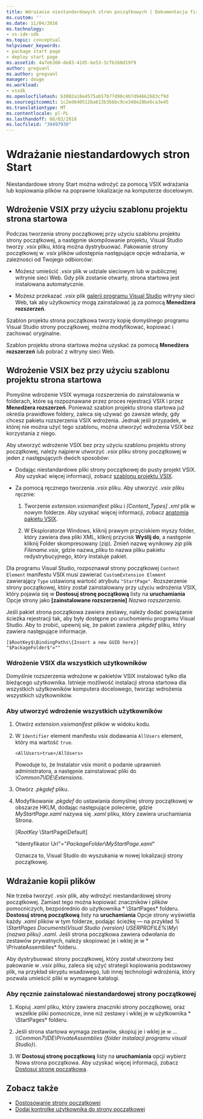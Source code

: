```yaml
---
title: Wdrażanie niestandardowych stron początkowych | Dokumentacja firmy Microsoft
ms.custom: ''
ms.date: 11/04/2016
ms.technology:
- vs-ide-sdk
ms.topic: conceptual
helpviewer_keywords:
- package start page
- deploy start page
ms.assetid: 4a7eb360-de83-41d5-be53-3cfb160d19f9
author: gregvanl
ms.author: gregvanl
manager: douge
ms.workload:
- vssdk
ms.openlocfilehash: b3002a18e4575ab57b77d90c4b7d94662683cf9d
ms.sourcegitcommit: 1c2ed640512ba613b3bbbc9ce348e28be6ca3e45
ms.translationtype: MT
ms.contentlocale: pl-PL
ms.lasthandoff: 08/03/2018
ms.locfileid: "39497930"
---
```

# <a name="deploy-custom-start-pages"></a>Wdrażanie niestandardowych stron Start

Niestandardowe strony Start można wdrożyć za pomocą VSIX wdrażania lub kopiowania plików na poprawne lokalizacje na komputerze docelowym.

## <a name="vsix-deployment-by-using-the-start-page-project-template"></a>Wdrożenie VSIX przy użyciu szablonu projektu strona startowa

Podczas tworzenia strony początkowej przy użyciu szablonu projektu strony początkowej, a następnie skompilowanie projektu, Visual Studio tworzy *.vsix* pliku, którą można dystrybuować. Pakowanie strony początkowej w *.vsix* plików udostępnia następujące opcje wdrażania, w zależności od Twojego odbiorców:

-   Możesz umieścić *.vsix* plik w udziale sieciowym lub w publicznej witrynie sieci Web. Gdy plik zostanie otwarty, strona startowa jest instalowana automatycznie.

-   Możesz przekazać *.vsix* plik [galerii programu Visual Studio](http://go.microsoft.com/fwlink/?LinkID=123847) witryny sieci Web, tak aby użytkownicy mogą zainstalować ją za pomocą **Menedżera rozszerzeń**.

Szablon projektu strona początkowa tworzy kopię domyślnego programu Visual Studio strony początkowej, można modyfikować, kopiować i zachować oryginalne.

Szablon projektu strona startowa można uzyskać za pomocą **Menedżera rozszerzeń** lub pobrać z witryny sieci Web.

## <a name="vsix-deployment-without-using-the-start-page-project-template"></a>Wdrożenie VSIX bez przy użyciu szablonu projektu strona startowa
 Pomyślne wdrożenie VSIX wymaga rozszerzenia do zainstalowania w folderach, które są rozpoznawane przez proces rejestracji VSIX i przez **Menedżera rozszerzeń**. Ponieważ szablon projektu strona startowa już określa prawidłowe foldery, zaleca się używać go zawsze wtedy, gdy chcesz pakietu rozszerzenia VSIX wdrożenia. Jednak jeśli przypadek, w której nie można użyć tego szablonu, można utworzyć wdrożenia VSIX bez korzystania z niego.

 Aby utworzyć wdrożenie VSIX bez przy użyciu szablonu projektu strony początkowej, należy najpierw utworzyć *.vsix* pliku strony początkowej w jeden z następujących dwóch sposobów:

-   Dodając niestandardowe pliki strony początkowej do pusty projekt VSIX. Aby uzyskać więcej informacji, zobacz [szablonu projektu VSIX](../extensibility/vsix-project-template.md).

-   Za pomocą ręcznego tworzenia *.vsix* pliku. Aby utworzyć *.vsix* pliku ręcznie:

    1.  Tworzenie *extension.vsixmanifest* pliku i *[Content_Types] .xml* plik w nowym folderze. Aby uzyskać więcej informacji, zobacz [anatomia pakietu VSIX](../extensibility/anatomy-of-a-vsix-package.md).

    2.  W Eksploratorze Windows, kliknij prawym przyciskiem myszy folder, który zawiera dwa pliki XML, kliknij przycisk **Wyślij do**, a następnie kliknij Folder skompresowany (zip). Zmień nazwę wynikowy *zip* plik *Filename.vsix*, gdzie nazwa_pliku to nazwa pliku pakietu redystrybucyjnego, który instaluje pakiet.

 Dla programu Visual Studio, rozpoznawał strony początkowej `Content Element` manifestu VSIX musi zawierać `CustomExtension Element` zawierający `Type` ustawioną wartość atrybutu `"StartPage"`. Rozszerzenie strony początkowej, który został zainstalowany przy użyciu wdrożenia VSIX, który pojawia się w **Dostosuj stronę początkową** listy na **uruchamiania** Opcje strony jako **[zainstalowane rozszerzenie]** *Nazwa rozszerzenia*.

 Jeśli pakiet strona początkowa zawiera zestawy, należy dodać powiązanie ścieżka rejestracji tak, aby były dostępne po uruchomieniu programu Visual Studio. Aby to zrobić, upewnij się, że pakiet zawiera *.pkgdef* pliku, który zawiera następujące informacje.

```
[$RootKey$\BindingPaths\{Insert a new GUID here}]
"$PackageFolder$"=""
```

### <a name="vsix-deployment-for-all-users"></a>Wdrożenie VSIX dla wszystkich użytkowników
 Domyślnie rozszerzenia wdrożone w pakietów VSIX instalować tylko dla bieżącego użytkownika. Istnieje możliwość instalacji strona startowa dla wszystkich użytkowników komputera docelowego, tworząc wdrożenia wszystkich użytkowników.

### <a name="to-create-an-all-users-deployment"></a>Aby utworzyć wdrożenie wszystkich użytkowników

1.  Otwórz *extension.vsixmanifest* plików w widoku kodu.

2.  W `Identifier` element manifestu vsix dodawania `AllUsers` element, który ma wartość `true`.

    ```
    <AllUsers>true</AllUsers>
    ```

     Powoduje to, że Instalator vsix monit o podanie uprawnień administratora, a następnie zainstalować pliki do *\Common7\IDE\Extensions*.

3.  Otwórz *.pkgdef* pliku.

4.  Modyfikowanie *.pkgdef* do ustawiania domyślnej strony początkowej w obszarze HKLM, dodając następujące polecenie, gdzie *MyStartPage.xaml* nazywa się *.xaml* pliku, który zawiera uruchamiania Strona.

     [$RootKey$ \StartPage\Default]

     "Identyfikator Uri"="$PackageFolder$\\*MyStartPage.xaml*"

     Oznacza to, Visual Studio do wyszukania w nowej lokalizacji strony początkowej.

## <a name="file-copy-deployment"></a>Wdrażanie kopii plików
 Nie trzeba tworzyć *.vsix* plik, aby wdrożyć niestandardowej strony początkowej. Zamiast tego można kopiować znaczników i plików pomocniczych, bezpośrednio do użytkownika * \StartPages\* folderu. **Dostosuj stronę początkową** listy na **uruchamiania** Opcje strony wyświetla każdy *.xaml* plików w tym folderze, podając ścieżkę — na przykład *% \StartPages Documents\Visual Studio {version} USERPROFILE%\My\\{nazwa pliku} .xaml*. Jeśli strona początkowa zawiera odwołania do zestawów prywatnych, należy skopiować je i wklej je w * \PrivateAssemblies\* folderu.

 Aby dystrybuować strony początkowej, który został utworzony bez pakowanie w *.vsix* pliku, zaleca się użyć strategii kopiowania podstawowy plik, na przykład skryptu wsadowego, lub innej technologii wdrożenia, który pozwala umieścić pliki w wymagane katalogi.

### <a name="to-manually-install-a-custom-start-page"></a>Aby ręcznie zainstalować niestandardowej strony początkowej

1.  Kopiuj *.xaml* pliku, który zawiera znaczniki strony początkowej, oraz wszelkie pliki pomocnicze, inne niż zestawy i wklej je w użytkownika * \StartPages\* folderu.

2.  Jeśli strona startowa wymaga zestawów, skopiuj je i wklej je w *... \\\Common7\IDE\PrivateAssemblies {folder instalacji programu visual Studio}\\*.

3.  W **Dostosuj stronę początkową** listy na **uruchamiania** opcji wybierz Nowa strona początkowa. Aby uzyskać więcej informacji, zobacz [Dostosuj stronę początkową](../ide/customizing-the-start-page-for-visual-studio.md).

## <a name="see-also"></a>Zobacz także

- [Dostosowanie strony początkowej](../ide/customizing-the-start-page-for-visual-studio.md)
- [Dodaj kontrolkę użytkownika do strony początkowej](../extensibility/adding-user-control-to-the-start-page.md)